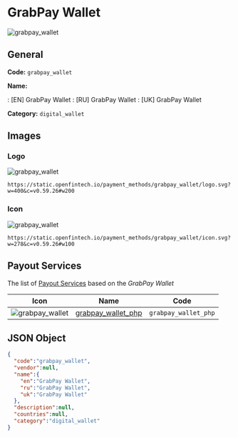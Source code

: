 
# GrabPay Wallet 
![grabpay_wallet](https://static.openfintech.io/payment_methods/grabpay_wallet/logo.svg?w=400&c=v0.59.26#w200)  

## General 
**Code:** `grabpay_wallet` 
 
**Name:** 
 
:	[EN] GrabPay Wallet 
:	[RU] GrabPay Wallet 
:	[UK] GrabPay Wallet 
 
**Category:** `digital_wallet` 
 

## Images 

### Logo 
![grabpay_wallet](https://static.openfintech.io/payment_methods/grabpay_wallet/logo.svg?w=400&c=v0.59.26#w200)  

```
https://static.openfintech.io/payment_methods/grabpay_wallet/logo.svg?w=400&c=v0.59.26#w200
```  

### Icon 
![grabpay_wallet](https://static.openfintech.io/payment_methods/grabpay_wallet/icon.svg?w=278&c=v0.59.26#w100)  

```
https://static.openfintech.io/payment_methods/grabpay_wallet/icon.svg?w=278&c=v0.59.26#w100
```  

## Payout Services 
 
The list of [Payout Services](/payout-services/) based on the _GrabPay Wallet_ 

|Icon|Name|Code| 
|:---:|:---:|:---:| 
|![grabpay_wallet](https://static.openfintech.io/payout_methods/grabpay_wallet/icon.svg?w=278&c=v0.59.26#w40) |[grabpay_wallet_php](/payout-services/grabpay_wallet_php/)|`grabpay_wallet_php`| 
 

## JSON Object 

```json
{
  "code":"grabpay_wallet",
  "vendor":null,
  "name":{
    "en":"GrabPay Wallet",
    "ru":"GrabPay Wallet",
    "uk":"GrabPay Wallet"
  },
  "description":null,
  "countries":null,
  "category":"digital_wallet"
}
```  
